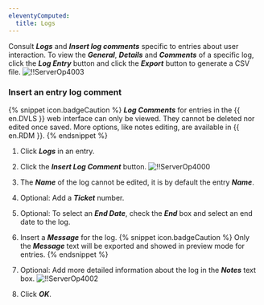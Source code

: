 ```yaml
---
eleventyComputed:
  title: Logs
---
```

Consult ***Logs*** and ***Insert log comments*** specific to entries about user interaction. To view the ***General***, ***Details*** and ***Comments*** of a specific log, click the ***Log Entry*** button and click the ***Export*** button to generate a CSV file.
![!!ServerOp4003](https://cdnweb.devolutions.net/docs/en/server/ServerOp4003.png)
### Insert an entry log comment
{% snippet icon.badgeCaution %}
***Log Comments*** for entries in the {{ en.DVLS }} web interface can only be viewed. They cannot be deleted nor edited once saved. More options, like notes editing, are available in {{ en.RDM }}.
{% endsnippet %}

1. Click ***Logs*** in an entry.
1. Click the ***Insert Log Comment*** button.
![!!ServerOp4000](https://cdnweb.devolutions.net/docs/en/server/ServerOp4000.png)
1. The ***Name*** of the log cannot be edited, it is by default the entry ***Name***.
1. Optional: Add a ***Ticket*** number.
1. Optional: To select an ***End Date***, check the ***End*** box and select an end date to the log.
1. Insert a ***Message*** for the log.
{% snippet icon.badgeCaution %}
Only the ***Message*** text will be exported and showed in preview mode for entries.
{% endsnippet %}

7. Optional: Add more detailed information about the log in the ***Notes*** text box.
![!!ServerOp4002](https://cdnweb.devolutions.net/docs/en/server/ServerOp4002.png)
1. Click ***OK***.

